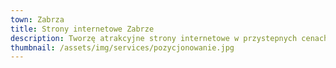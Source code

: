 ```yaml
---
town: Zabrza
title: Strony internetowe Zabrze
description: Tworzę atrakcyjne strony internetowe w przystepnych cenach dla firm z Zabrza. Zadzwoń do mnie +48 788 660 190
thumbnail: /assets/img/services/pozycjonowanie.jpg
---
```



